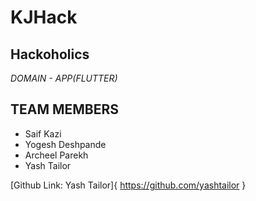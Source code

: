 # KJHack
## Hackoholics
*DOMAIN - APP(FLUTTER)*
## TEAM MEMBERS
* Saif Kazi
* Yogesh Deshpande
* Archeel Parekh
* Yash Tailor

[Github Link: Yash Tailor]{ https://github.com/yashtailor }

